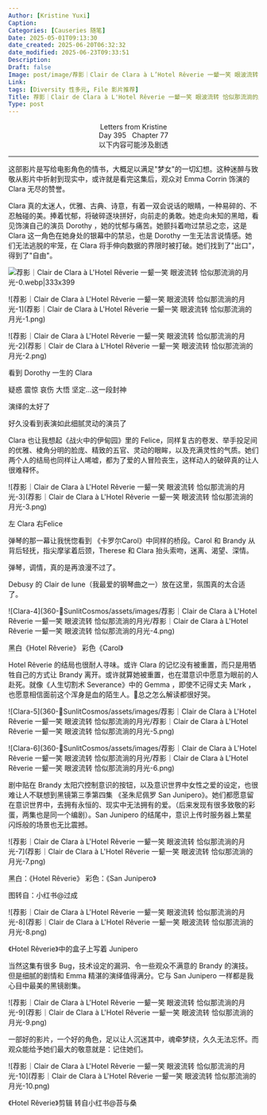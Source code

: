 ```yaml
---
Author: [Kristine Yuxi]
Caption: 
Categories: [Causeries 随笔]
Date: 2025-05-01T09:13:30
date_created: 2025-06-20T06:32:32
date_modified: 2025-06-23T09:33:51
Description: 
Draft: false
Image: post/image/荐影｜Clair de Clara à L’Hotel Rêverie 一颦一笑 眼波流转 恰似那流淌的月光.jpg
Link: 
tags: [Diversity 性多元, File 影片推荐]
Title: 荐影｜Clair de Clara à L'Hotel Rêverie 一颦一笑 眼波流转 恰似那流淌的月光
Type: post
---
```


<center>Letters from Kristine</center>

<center>Day 395   Chapter 77</center>

<center>以下内容可能涉及剧透</center>

---

这部影片是写给电影角色的情书，大概足以满足"梦女"的一切幻想。这种迷醉与致敬从影片中折射到现实中，或许就是看完这集后，观众对 Emma Corrin 饰演的 Clara 无尽的赞誉。

Clara 真的太迷人，优雅、古典、诗意，有着一双会说话的眼睛，一种易碎的、不忍触碰的美。捧着忧郁，将破碎逐块拼好，向前走的勇敢。她走向未知的黑暗，看见饰演自己的演员 Dorothy ，她的忧郁与痛苦。她颤抖着吻过禁忌之恋，这是 Clara 这一角色在她身处的银幕中的禁忌，也是 Dorothy 一生无法言说情感。她们无法逃脱的牢笼，在 Clara 将手伸向数据的界限时被打破。她们找到了"出口"，得到了"自由"。

![荐影｜Clair de Clara à L'Hotel Rêverie 一颦一笑 眼波流转 恰似那流淌的月光-0.webp|333x399](荐影｜Clair%20de%20Clara%20à%20L'Hotel%20Rêverie%20一颦一笑%20眼波流转%20恰似那流淌的月光-0.png)

![荐影｜Clair de Clara à L'Hotel Rêverie 一颦一笑 眼波流转 恰似那流淌的月光-1](荐影｜Clair de Clara à L'Hotel Rêverie 一颦一笑 眼波流转 恰似那流淌的月光-1.png)

![荐影｜Clair de Clara à L'Hotel Rêverie 一颦一笑 眼波流转 恰似那流淌的月光-2](荐影｜Clair de Clara à L'Hotel Rêverie 一颦一笑 眼波流转 恰似那流淌的月光-2.png)


看到 Dorothy 一生的 Clara 

疑惑 震惊  哀伤 大悟 坚定…这一段封神

演绎的太好了

好久没看到表演如此细腻灵动的演员了

Clara 也让我想起《战火中的伊甸园》里的 Felice，同样复古的卷发、举手投足间的优雅、棱角分明的脸庞、精致的五官、灵动的眼眸，以及充满灵性的气质。她们两个人的结局也同样让人唏嘘，都为了爱的人冒险丧生，这样动人的破碎真的让人很难释怀。

![荐影｜Clair de Clara à L'Hotel Rêverie 一颦一笑 眼波流转 恰似那流淌的月光-3](荐影｜Clair de Clara à L'Hotel Rêverie 一颦一笑 眼波流转 恰似那流淌的月光-3.png)

左 Clara  右Felice

弹琴的那一幕让我恍惚看到 《卡罗尔Carol》中同样的桥段。Carol 和 Brandy 从背后轻抚，指尖摩挲着后颈，Therese 和 Clara 抬头索吻，迷离、渴望、深情。

弹琴，调情，真的是再浪漫不过了。

Debusy 的 Clair de lune（我最爱的钢琴曲之一）放在这里，氛围真的太合适了。

![Clara-4](360-🌻SunlitCosmos/assets/images/荐影｜Clair de Clara à L'Hotel Rêverie 一颦一笑 眼波流转 恰似那流淌的月光/荐影｜Clair de Clara à L'Hotel Rêverie 一颦一笑 眼波流转 恰似那流淌的月光-4.png)

黑白《Hotel Rêverie》 彩色《Carol》

  
Hotel Rêverie 的结局也很耐人寻味。或许 Clara 的记忆没有被重置，而只是用牺牲自己的方式让 Brandy 离开。或许就算她被重置，也在潜意识中愿意为眼前的人赴死。就像《人生切割术 Severance》中的 Gemma ，即使不记得丈夫 Mark ，也愿意相信面前这个浑身是血的陌生人。🥺总之怎么解读都很好哭。  
  

![Clara-5](360-🌻SunlitCosmos/assets/images/荐影｜Clair de Clara à L'Hotel Rêverie 一颦一笑 眼波流转 恰似那流淌的月光/荐影｜Clair de Clara à L'Hotel Rêverie 一颦一笑 眼波流转 恰似那流淌的月光-5.png)

![Clara-6](360-🌻SunlitCosmos/assets/images/荐影｜Clair de Clara à L'Hotel Rêverie 一颦一笑 眼波流转 恰似那流淌的月光/荐影｜Clair de Clara à L'Hotel Rêverie 一颦一笑 眼波流转 恰似那流淌的月光-6.png)

剧中贴在 Brandy 太阳穴控制意识的按钮，以及意识世界中女性之爱的设定，也很难让人不联想到黑镜第三季第四集 《圣朱尼佩罗 San Junipero》。她们都愿意留在意识世界中，去拥有永恒的、现实中无法拥有的爱。（后来发现有很多致敬的彩蛋，两集也是同一个编剧）。San Junipero 的结尾中，意识上传时服务器上繁星闪烁般的场景也无比震撼。  

  

![荐影｜Clair de Clara à L'Hotel Rêverie 一颦一笑 眼波流转 恰似那流淌的月光-7](荐影｜Clair de Clara à L'Hotel Rêverie 一颦一笑 眼波流转 恰似那流淌的月光-7.png)

黑白：《Hotel Rêverie》 彩色：《San Junipero》

图转自：小红书@过成  

![荐影｜Clair de Clara à L'Hotel Rêverie 一颦一笑 眼波流转 恰似那流淌的月光-8](荐影｜Clair de Clara à L'Hotel Rêverie 一颦一笑 眼波流转 恰似那流淌的月光-8.png)

《Hotel Rêverie》中的盒子上写着 Junipero

当然这集有很多 Bug，技术设定的漏洞、令一些观众不满意的 Brandy 的演技。但是细腻的剧情和 Emma 精湛的演绎值得满分。它与 San Junipero 一样都是我心目中最美的黑镜剧集。

![荐影｜Clair de Clara à L'Hotel Rêverie 一颦一笑 眼波流转 恰似那流淌的月光-9](荐影｜Clair de Clara à L'Hotel Rêverie 一颦一笑 眼波流转 恰似那流淌的月光-9.png)

一部好的影片，一个好的角色，足以让人沉迷其中，魂牵梦绕，久久无法忘怀。而观众能给予她们最大的敬意就是：记住她们。

![荐影｜Clair de Clara à L'Hotel Rêverie 一颦一笑 眼波流转 恰似那流淌的月光-10](荐影｜Clair de Clara à L'Hotel Rêverie 一颦一笑 眼波流转 恰似那流淌的月光-10.png)

《Hotel Rêverie》剪辑 转自小红书@苔与桑
